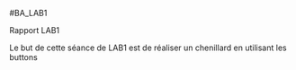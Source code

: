 #BA_LAB1

Rapport LAB1


Le but de cette séance de LAB1 est de réaliser un chenillard en utilisant les buttons 

